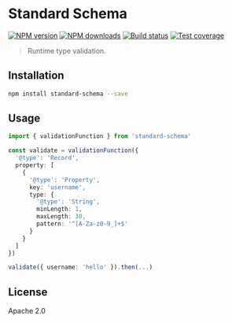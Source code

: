 # Standard Schema

[![NPM version][npm-image]][npm-url]
[![NPM downloads][downloads-image]][downloads-url]
[![Build status][travis-image]][travis-url]
[![Test coverage][coveralls-image]][coveralls-url]

> Runtime type validation.

## Installation

```sh
npm install standard-schema --save
```

## Usage

```ts
import { validationFunction } from 'standard-schema'

const validate = validationFunction({
  '@type': 'Record',
  property: [
    {
      '@type': 'Property',
      key: 'username',
      type: {
        '@type': 'String',
        minLength: 1,
        maxLength: 30,
        pattern: '^[A-Za-z0-9_]+$'
      }
    }
  ]
})

validate({ username: 'hello' }).then(...)
```

## License

Apache 2.0

[npm-image]: https://img.shields.io/npm/v/jaywalk.svg?style=flat
[npm-url]: https://npmjs.org/package/jaywalk
[downloads-image]: https://img.shields.io/npm/dm/jaywalk.svg?style=flat
[downloads-url]: https://npmjs.org/package/jaywalk
[travis-image]: https://img.shields.io/travis/blakeembrey/jaywalk.svg?style=flat
[travis-url]: https://travis-ci.org/blakeembrey/jaywalk
[coveralls-image]: https://img.shields.io/coveralls/blakeembrey/jaywalk.svg?style=flat
[coveralls-url]: https://coveralls.io/r/blakeembrey/jaywalk?branch=master
